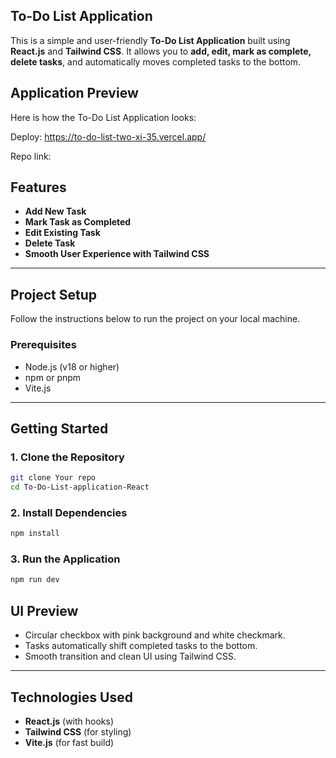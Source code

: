 ## To-Do List Application

This is a simple and user-friendly **To-Do List Application** built using **React.js** and **Tailwind CSS**. It allows you to **add, edit, mark as complete, delete tasks**, and automatically moves completed tasks to the bottom.

## Application Preview

Here is how the To-Do List Application looks:

Deploy: https://to-do-list-two-xi-35.vercel.app/

Repo link: 

## Features

- **Add New Task**
- **Mark Task as Completed**
- **Edit Existing Task**
- **Delete Task**
- **Smooth User Experience with Tailwind CSS**

---

## Project Setup

Follow the instructions below to run the project on your local machine.

### Prerequisites

- Node.js (v18 or higher)
- npm or pnpm
- Vite.js

---

## Getting Started

### 1. Clone the Repository

```bash
git clone Your repo
cd To-Do-List-application-React
```

### 2. Install Dependencies

```bash
npm install
```

### 3. Run the Application

```bash
npm run dev
```

##  UI Preview

-  Circular checkbox with pink background and white checkmark.
-  Tasks automatically shift completed tasks to the bottom.
-  Smooth transition and clean UI using Tailwind CSS.

---

## Technologies Used

- **React.js** (with hooks)
- **Tailwind CSS** (for styling)
- **Vite.js** (for fast build)
